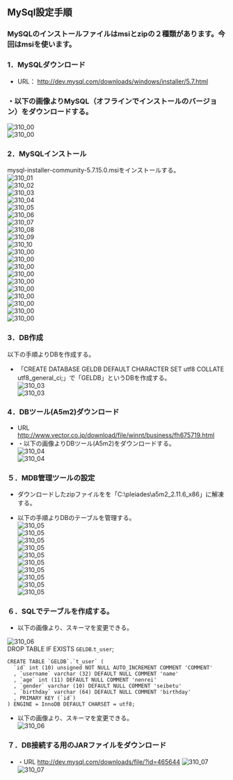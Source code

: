 ## MySql設定手順
### MySQLのインストールファイルはmsiとzipの２種類があります。今回はmsiを使います。  

### 1．MySQLダウンロード  
  - URL：
  http://dev.mysql.com/downloads/windows/installer/5.7.html
### ・以下の画像よりMySQL（オフラインでインストールのバージョン）をダウンロードする。  
![310_00](https://github.com/wangdl000/study/blob/master/03_MVC/resource_mysql/00_download.PNG)  
![310_00](https://github.com/wangdl000/study/blob/master/03_MVC/resource_mysql/00_file.PNG)  

### 2．MySQLインストール  
mysql-installer-community-5.7.15.0.msiをインストールする。  
![310_01](https://github.com/wangdl000/study/blob/master/03_MVC/resource_mysql/01_install01.PNG)  
![310_02](https://github.com/wangdl000/study/blob/master/03_MVC/resource_mysql/01_install02.PNG)  
![310_03](https://github.com/wangdl000/study/blob/master/03_MVC/resource_mysql/01_install03.PNG)  
![310_04](https://github.com/wangdl000/study/blob/master/03_MVC/resource_mysql/01_install04.PNG)  
![310_05](https://github.com/wangdl000/study/blob/master/03_MVC/resource_mysql/01_install05.PNG)  
![310_06](https://github.com/wangdl000/study/blob/master/03_MVC/resource_mysql/01_install06.PNG)  
![310_07](https://github.com/wangdl000/study/blob/master/03_MVC/resource_mysql/01_install07.PNG)  
![310_08](https://github.com/wangdl000/study/blob/master/03_MVC/resource_mysql/01_install08.PNG)  
![310_09](https://github.com/wangdl000/study/blob/master/03_MVC/resource_mysql/01_install09.PNG)  
![310_10](https://github.com/wangdl000/study/blob/master/03_MVC/resource_mysql/01_install10.PNG)  
![310_00](https://github.com/wangdl000/study/blob/master/03_MVC/resource_mysql/01_install11.PNG)  
![310_00](https://github.com/wangdl000/study/blob/master/03_MVC/resource_mysql/01_install12.PNG)  
![310_00](https://github.com/wangdl000/study/blob/master/03_MVC/resource_mysql/01_install13.PNG)  
![310_00](https://github.com/wangdl000/study/blob/master/03_MVC/resource_mysql/01_install14.PNG)  
![310_00](https://github.com/wangdl000/study/blob/master/03_MVC/resource_mysql/01_install15.PNG)  
![310_00](https://github.com/wangdl000/study/blob/master/03_MVC/resource_mysql/01_install16.PNG)  
![310_00](https://github.com/wangdl000/study/blob/master/03_MVC/resource_mysql/01_install17.PNG)  
![310_00](https://github.com/wangdl000/study/blob/master/03_MVC/resource_mysql/01_install18.PNG)  
![310_00](https://github.com/wangdl000/study/blob/master/03_MVC/resource_mysql/01_install19.PNG)  
![310_00](https://github.com/wangdl000/study/blob/master/03_MVC/resource_mysql/01_install20.PNG)  

### 3．DB作成  
以下の手順よりDBを作成する。  
  - 「CREATE DATABASE GELDB DEFAULT CHARACTER SET utf8 COLLATE utf8_general_ci;」で「GELDB」というDBを作成する。  
![310_03](https://github.com/wangdl000/study/blob/master/03_MVC/resource_mysql/03_create1.PNG)  
![310_03](https://github.com/wangdl000/study/blob/master/03_MVC/resource_mysql/03_create2.PNG)  

### 4．DBツール(A5m2)ダウンロード  
  - URL
  http://www.vector.co.jp/download/file/winnt/business/fh675719.html
  - ・以下の画像よりDBツール(A5m2)をダウンロードする。  
![310_04](https://github.com/wangdl000/study/blob/master/03_MVC/resource_mysql/04_a5m2_01.PNG)  
![310_04](https://github.com/wangdl000/study/blob/master/03_MVC/resource_mysql/04_a5m2_02.PNG)  

### ５．MDB管理ツールの設定  
  - ダウンロードしたzipファイルをを「C:\pleiades\a5m2_2.11.6_x86」に解凍する。  

  - 以下の手順よりDBのテーブルを管理する。  
![310_05](https://github.com/wangdl000/study/blob/master/03_MVC/resource_mysql/05_tool1.PNG)  
![310_05](https://github.com/wangdl000/study/blob/master/03_MVC/resource_mysql/05_tool2.PNG)  
![310_05](https://github.com/wangdl000/study/blob/master/03_MVC/resource_mysql/05_tool3.PNG)  
![310_05](https://github.com/wangdl000/study/blob/master/03_MVC/resource_mysql/05_tool4.PNG)  
![310_05](https://github.com/wangdl000/study/blob/master/03_MVC/resource_mysql/05_tool5.PNG)  
![310_05](https://github.com/wangdl000/study/blob/master/03_MVC/resource_mysql/05_tool6.PNG)  
![310_05](https://github.com/wangdl000/study/blob/master/03_MVC/resource_mysql/05_tool7.PNG)  
![310_05](https://github.com/wangdl000/study/blob/master/03_MVC/resource_mysql/05_tool8.PNG)  
![310_05](https://github.com/wangdl000/study/blob/master/03_MVC/resource_mysql/05_tool9.PNG)  
![310_05](https://github.com/wangdl000/study/blob/master/03_MVC/resource_mysql/05_tool10.PNG)  

### ６．SQLでテーブルを作成する。  
  - 以下の画像より、スキーマを変更できる。  
  
![310_06](https://github.com/wangdl000/study/blob/master/03_MVC/resource_mysql/06_use1.PNG)  
    DROP TABLE IF EXISTS `GELDB`.`t_user`; 
    
    CREATE TABLE `GELDB`.`t_user` ( 
      `id` int (10) unsigned NOT NULL AUTO_INCREMENT COMMENT 'COMMENT'
      , `username` varchar (32) DEFAULT NULL COMMENT 'name'
      , `age` int (11) DEFAULT NULL COMMENT 'nenrei'
      , `gender` varchar (10) DEFAULT NULL COMMENT 'seibetu'
      , `birthday` varchar (64) DEFAULT NULL COMMENT 'birthday'
      , PRIMARY KEY (`id`)
    ) ENGINE = InnoDB DEFAULT CHARSET = utf8; 
  - 以下の画像より、スキーマを変更できる。  
![310_06](https://github.com/wangdl000/study/blob/master/03_MVC/resource_mysql/06_use2.PNG)  


### ７．DB接続する用のJARファイルをダウンロード  
  - ・URL
  http://dev.mysql.com/downloads/file/?id=465644
![310_07](https://github.com/wangdl000/study/blob/master/03_MVC/resource_mysql/07_dbjar1.PNG)  
![310_07](https://github.com/wangdl000/study/blob/master/03_MVC/resource_mysql/07_dbjar2.PNG)  













